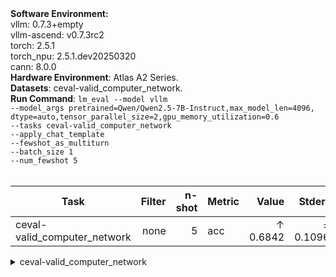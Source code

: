 <div>
    <strong>Software Environment:</strong> <br>
    vllm: 0.7.3+empty <br> 
    vllm-ascend: v0.7.3rc2 <br>
    torch: 2.5.1 <br> 
    torch_npu: 2.5.1.dev20250320 <br> 
    cann: 8.0.0 <br>
</div>
<div>
    <strong>Hardware Environment</strong>: Atlas A2 Series. <br>
</div>
<div>
    <strong>Datasets</strong>: ceval-valid_computer_network. <br>
</div>
<div>
    <strong>Run Command</strong>: 
<code>lm_eval --model vllm 
--model_args pretrained=Qwen/Qwen2.5-7B-Instruct,max_model_len=4096,
dtype=auto,tensor_parallel_size=2,gpu_memory_utilization=0.6 
--tasks ceval-valid_computer_network 
--apply_chat_template 
--fewshot_as_multiturn 
--batch_size 1 
--num_fewshot 5 
</code>
</div>
<div>&nbsp;</div>

| Task                  | Filter | n-shot | Metric   | Value   | Stderr |
|-----------------------|-------:|-------:|----------|--------:|-------:|
| ceval-valid_computer_network          | none   | 5      | acc    | ↑ 0.6842 | ± 0.1096 |
<details>
<summary>ceval-valid_computer_network</summary>

| Task                  | Filter | n-shot | Metric   | Value   | Stderr |
|-----------------------|-------:|-------:|----------|--------:|-------:|
| ceval-valid_computer_network          | none   | 5      | acc    | ↑ 0.6842 | ± 0.1096 |
</details>
